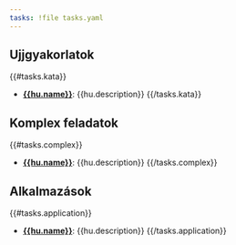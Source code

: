 ```yaml
---
tasks: !file tasks.yaml
---
```


## Ujjgyakorlatok

{{#tasks.kata}}
- **[{{hu.name}}](#!/../tasks/{{id}}/task.hu.md)**: {{hu.description}}
{{/tasks.kata}}

## Komplex feladatok

{{#tasks.complex}}
- **[{{hu.name}}](#!/../tasks/{{id}}/task.hu.md)**: {{hu.description}}
{{/tasks.complex}}

## Alkalmazások

{{#tasks.application}}
- **[{{hu.name}}](#!/../tasks/{{id}}/task.hu.md)**: {{hu.description}}
{{/tasks.application}}